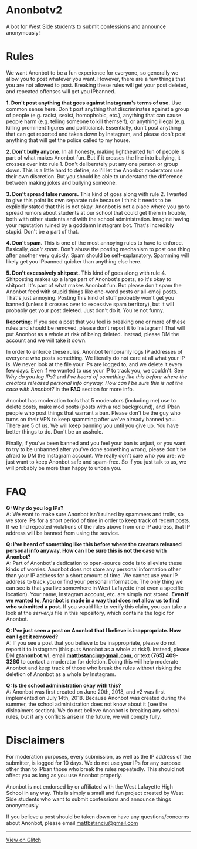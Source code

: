 # Anonbotv2
A bot for West Side students to submit confessions and announce anonymously!

# Rules
We want Anonbot to be a fun experience for everyone, so generally we allow you to post whatever you want. However, there are a few things that you are not allowed to post. Breaking these rules will get your post deleted, and repeated offenses will get you IPbanned.

**1. Don't post anything that goes against Instagram's terms of use.** Use common sense here. Don't post anything that discriminates against a group of people (e.g. racist, sexist, homophobic, etc.), anything that can cause people harm (e.g. telling someone to kill themself), or anything illegal (e.g. killing prominent figures and politicians). Essentially, don't post anything that can get reported and taken down by Instagram, and please don't post anything that will get the police called to my house.

**2. Don't bully anyone.** In all honesty, making lighthearted fun of people is part of what makes Anonbot fun. But if it crosses the line into bullying, it crosses over into rule 1. Don't deliberately put any one person or group down. This is a little hard to define, so I'll let the Anonbot moderators use their own discretion. But you should be able to understand the difference between making jokes and bullying someone.

**3. Don't spread false rumors.** This kind of goes along with rule 2. I wanted to give this point its own separate rule because I think it needs to be explicitly stated that this is not okay. Anonbot is not a place where you go to spread rumors about students at our school that could get them in trouble, both with other students and with the school administration. Imagine having your reputation ruined by a goddamn Instagram bot. That's incredibly stupid. Don't be a part of that.

**4. Don't spam.** This is one of the most annoying rules to have to enforce. Basically, *don't spam.* Don't abuse the posting mechanism to post one thing after another very quickly. Spam should be self-explanatory. Spamming will likely get you IPbanned quicker than anything else here.

**5. Don't excessively shitpost.** This kind of goes along with rule 4. Shitposting makes up a large part of Anonbot's posts, so it's okay to shitpost. It's part of what makes Anonbot fun. But please don't spam the Anonbot feed with stupid things like one-word posts or all-emoji posts. That's just annoying. Posting this kind of stuff probably won't get you banned (unless it crosses over to excessive spam territory), but it will probably get your post deleted. Just don't do it. You're not funny.

**Reporting:** If you see a post that you feel is breaking one or more of these rules and should be removed, please don't report it to Instagram! That will put Anonbot as a whole at risk of being deleted. Instead, please DM the account and we will take it down.

In order to enforce these rules, Anonbot temporarily logs IP addresses of everyone who posts something. We literally do not care at all what your IP is. We never look at the file your IPs are logged to, and we delete it every few days. Even if we wanted to use your IP to track you, we couldn't. See *Why do you log IPs?* and *I've heard of something like this before where the creators released personal info anyway. How can I be sure this is not the case with Anonbot?* in the **FAQ** section for more info.

Anonbot has moderation tools that 5 moderators (including me) use to delete posts, make mod posts (posts with a red background), and IPban people who post things that warrant a ban. Please don't be the guy who turns on their VPN to keep spamming after we've already banned you. There are 5 of us. We will keep banning you until you give up. You have better things to do. Don't be an asshole.

Finally, if you've been banned and you feel your ban is unjust, or you want to try to be unbanned after you've done something wrong, please don't be afraid to DM the Instagram account. We really don't care who you are; we just want to keep Anonbot safe and spam-free. So if you just talk to us, we will probably be more than happy to unban you.

# FAQ
**Q: Why do you log IPs?**\
A: We want to make sure Anonbot isn't ruined by spammers and trolls, so we store IPs for a short period of time in order to keep track of recent posts. If we find repeated violations of the rules above from one IP address, that IP address will be banned from using the service.

**Q: I've heard of something like this before where the creators released personal info anyway. How can I be sure this is not the case with Anonbot?**\
A: Part of Anonbot's dedication to open-source code is to alleviate these kinds of worries. Anonbot does not store any personal information other than your IP address for a short amount of time. We cannot use your IP address to track you or find your personal information. The only thing we can see is that you live somewhere in West Lafayette (not even a specific location). Your name, Instagram account, etc. are simply not stored. **Even if we wanted to, Anonbot is made in a way that does not allow us to find who submitted a post.** If you would like to verify this claim, you can take a look at the *server.js* file in this repository, which contains the logic for Anonbot.

**Q: I've just seen a post on Anonbot that I believe is inappropriate. How can I get it removed?**\
A: If you see a post that you believe to be inappropriate, please do not report it to Instagram (this puts Anonbot as a whole at risk!). Instead, please DM **@anonbot.wl**, email **mattbstanciu@gmail.com**, or text **(765) 409-3260** to contact a moderator for deletion. Doing this will help moderate Anonbot and keep track of those who break the rules without risking the deletion of Anonbot as a whole by Instagram.

**Q: Is the school administration okay with this?**\
A: Anonbot was first created on June 20th, 2018, and v2 was first implemented on July 14th, 2018. Because Anonbot was created during the summer, the school administration does not know about it (see the dislcaimers section). We do not believe Anonbot is breaking any school rules, but if any conflicts arise in the future, we will comply fully.

# Disclaimers
For moderation purposes, every submission, as well as the IP address of the submitter, is logged for 10 days. We do not use your IPs for any purpose other than to IPban those who break the rules repeatedly. This should not affect you as long as you use Anonbot properly.

Anonbot is not endorsed by or affiliated with the West Lafayette High School in any way. This is simply a small and fun project created by West Side students who want to submit confessions and announce things anonymously.

If you believe a post should be taken down or have any questions/concerns about Anonbot, please email mattbstanciu@gmail.com

---
[View on Glitch](https://glitch.com/edit/#!/anonbotwl?path=README.md:1:0)
